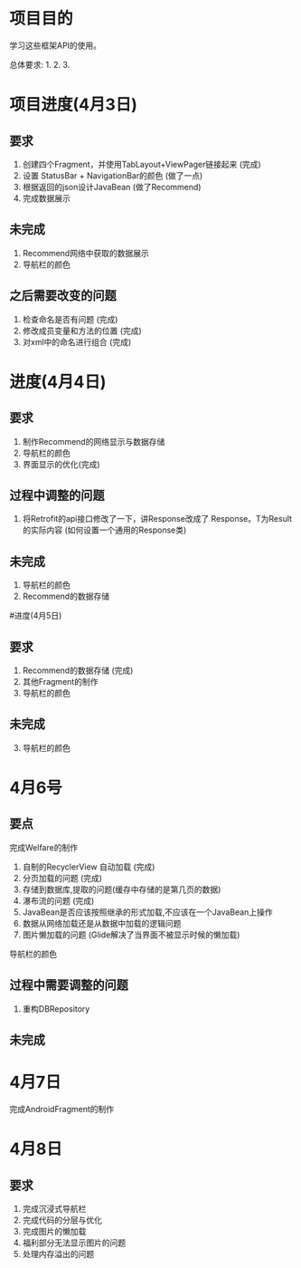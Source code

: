 # 项目目的

学习这些框架API的使用。

总体要求:
1.
2.
3.

# 项目进度(4月3日)

## 要求
1. 创建四个Fragment，并使用TabLayout+ViewPager链接起来 (完成)
2. 设置 StatusBar + NavigationBar的颜色 (做了一点)
3. 根据返回的json设计JavaBean (做了Recommend)
4. 完成数据展示

## 未完成
1. Recommend网络中获取的数据展示
2. 导航栏的颜色


## 之后需要改变的问题

1. 检查命名是否有问题  (完成)
2. 修改成员变量和方法的位置  (完成)
3. 对xml中的命名进行组合 (完成)

# 进度(4月4日)


## 要求

1. 制作Recommend的网络显示与数据存储
2. 导航栏的颜色
3. 界面显示的优化(完成)

## 过程中调整的问题

1. 将Retrofit的api接口修改了一下，讲Response改成了 Response<T>。T为Result的实际内容
(如何设置一个通用的Response类)

## 未完成
1. 导航栏的颜色
2. Recommend的数据存储

#进度(4月5日)

## 要求

1. Recommend的数据存储 (完成)
2. 其他Fragment的制作
3. 导航栏的颜色


## 未完成
3. 导航栏的颜色


# 4月6号

## 要点

完成Welfare的制作
 1. 自制的RecyclerView 自动加载 (完成)
 2. 分页加载的问题 (完成)
 3. 存储到数据库,提取的问题(缓存中存储的是第几页的数据)
 4. 瀑布流的问题 (完成)
 5. JavaBean是否应该按照继承的形式加载,不应该在一个JavaBean上操作
 6. 数据从网络加载还是从数据中加载的逻辑问题
 7. 图片懒加载的问题 (Glide解决了当界面不被显示时候的懒加载)

导航栏的颜色

## 过程中需要调整的问题

1. 重构DBRepository

## 未完成

# 4月7日

完成AndroidFragment的制作

# 4月8日

## 要求

1. 完成沉浸式导航栏
2. 完成代码的分层与优化
3. 完成图片的懒加载
4. 福利部分无法显示图片的问题
5. 处理内存溢出的问题